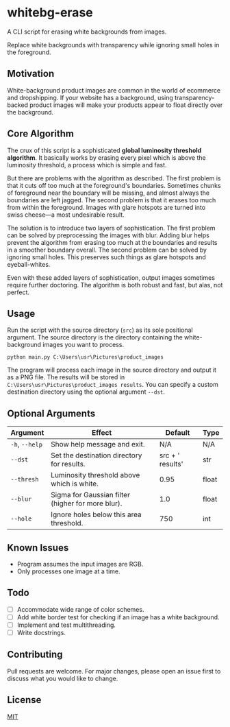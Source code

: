 # whitebg-erase
A CLI script for erasing white backgrounds from images.

Replace white backgrounds with transparency while ignoring small holes in the foreground.

## Motivation
White-background product images are common in the world of ecommerce and dropshipping. If your website has a background, using transparency-backed product images will make your products appear to float directly over the background.

## Core Algorithm

The crux of this script is a sophisticated **global luminosity threshold algorithm**. It basically works by erasing every pixel which is above the luminosity threshold, a process which is simple and fast.

But there are problems with the algorithm as described. The first problem is that it cuts off too much at the foreground's boundaries. Sometimes chunks of foreground near the boundary will be missing, and almost always the boundaries are left jagged. The second problem is that it erases too much from within the foreground. Images with glare hotspots are turned into swiss cheese&mdash;a most undesirable result.

The solution is to introduce two layers of sophistication. The first problem can be solved by preprocessing the images with blur. Adding blur helps prevent the algorithm from erasing too much at the boundaries and results in a smoother boundary overall. The second problem can be solved by ignoring small holes. This preserves such things as glare hotspots and eyeball-whites.

Even with these added layers of sophistication, output images sometimes require further doctoring. The algorithm is both robust and fast, but alas, not perfect.

## Usage
Run the script with the source directory (`src`) as its sole positional argument. The source directory is the directory containing the white-background images you want to process.

```shell
python main.py C:\Users\usr\Pictures\product_images
```

The program will process each image in the source directory and output it as a PNG file. The results will be stored in `C:\Users\usr\Pictures\product_images results`. You can specify a custom destination directory using the optional argument `--dst`.

## Optional Arguments

| Argument       | Effect                                            | Default                  | Type  |
| -------------- | ------------------------------------------------- | ------------------------ | ----- |
| `-h`, `--help` | Show help message and exit.                       | N/A                      | N/A   |
| `--dst`        | Set the destination directory for results.        | src + ' results' | str   |
| `--thresh`     | Luminosity threshold above which is white.        | 0.95                     | float |
| `--blur`       | Sigma for Gaussian filter (higher for more blur). | 1.0                      | float |
| `--hole`       | Ignore holes below this area threshold.           | 750                      | int   |

## Known Issues

- Program assumes the input images are RGB.
- Only processes one image at a time.

## Todo
- [ ] Accommodate wide range of color schemes.
- [ ] Add white border test for checking if an image has a white background.
- [ ] Implement and test multithreading.
- [ ] Write docstrings.

## Contributing
Pull requests are welcome. For major changes, please open an issue first to discuss what you would like to change.

## License
[MIT](https://choosealicense.com/licenses/mit/)
